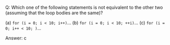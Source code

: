 Q: Which one of the following statements is not equivalent to the other two
(assuming that the loop bodies are the same)?

(a) `for (i = 0; i < 10; i++)`...
(b) `for (i = 0; i < 10; ++i)`...
(c) `for (i = 0; i++ < 10; )`...

Answer: c
